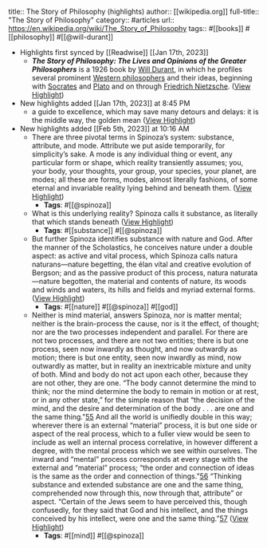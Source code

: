 title:: The Story of Philosophy (highlights)
author:: [[wikipedia.org]]
full-title:: "The Story of Philosophy"
category:: #articles
url:: https://en.wikipedia.org/wiki/The_Story_of_Philosophy
tags:: #[[books]] #[[philosophy]] #[[@will-durant]]

- Highlights first synced by [[Readwise]] [[Jan 17th, 2023]]
	- ***The Story of Philosophy: The Lives and Opinions of the Greater Philosophers*** is a 1926 book by [Will Durant](https://en.wikipedia.org/wiki/Will_Durant), in which he profiles several prominent [Western philosophers](https://en.wikipedia.org/wiki/Western_philosophy) and their ideas, beginning with [Socrates](https://en.wikipedia.org/wiki/Socrates) and [Plato](https://en.wikipedia.org/wiki/Plato) and on through [Friedrich Nietzsche](https://en.wikipedia.org/wiki/Friedrich_Nietzsche). ([View Highlight](https://read.readwise.io/read/01gpz40qw1n37wwhaqf1a1etf9))
- New highlights added [[Jan 17th, 2023]] at 8:45 PM
	- a guide to excellence, which may save many detours and delays: it is the middle way, the golden mean ([View Highlight](https://read.readwise.io/read/01gpzg4htrk41w1pkh9z8k6hfx))
- New highlights added [[Feb 5th, 2023]] at 10:16 AM
	- There are three pivotal terms in Spinoza’s system: substance, attribute, and mode. Attribute we put aside temporarily, for simplicity’s sake. A mode is any individual thing or event, any particular form or shape, which reality transiently assumes; you, your body, your thoughts, your group, your species, your planet, are modes; all these are forms, modes, almost literally fashions, of some eternal and invariable reality lying behind and beneath them. ([View Highlight](https://read.readwise.io/read/01grfava4scksqg38kqa6bc71b))
		- **Tags**: #[[@spinoza]]
	- What is this underlying reality? Spinoza calls it substance, as literally that which stands beneath ([View Highlight](https://read.readwise.io/read/01grfawg43rct0tmmz955t45sb))
		- **Tags**: #[[substance]] #[[@spinoza]]
	- But further Spinoza identifies substance with nature and God. After the manner of the Scholastics, he conceives nature under a double aspect: as active and vital process, which Spinoza calls natura naturans—nature begetting, the élan vital and creative evolution of Bergson; and as the passive product of this process, natura naturata—nature begotten, the material and contents of nature, its woods and winds and waters, its hills and fields and myriad external forms. ([View Highlight](https://read.readwise.io/read/01grfaxny0h2bpvep6zxmnrck9))
		- **Tags**: #[[nature]] #[[@spinoza]] #[[god]]
	- Neither is mind material, answers Spinoza, nor is matter mental; neither is the brain-process the cause, nor is it the effect, of thought; nor are the two processes independent and parallel. For there are not two processes, and there are not two entities; there is but one process, seen now inwardly as thought, and now outwardly as motion; there is but one entity, seen now inwardly as mind, now outwardly as matter, but in reality an inextricable mixture and unity of both. Mind and body do not act upon each other, because they are not other, they are one. “The body cannot determine the mind to think; nor the mind determine the body to remain in motion or at rest, or in any other state,” for the simple reason that “the decision of the mind, and the desire and determination of the body . . . are one and the same thing.”[55](#ich04fn55) And all the world is unifiedly double in this way; wherever there is an external “material” process, it is but one side or aspect of the real process, which to a fuller view would be seen to include as well an internal process correlative, in however different a degree, with the mental process which we see within ourselves. The inward and “mental” process corresponds at every stage with the external and “material” process; “the order and connection of ideas is the same as the order and connection of things.”[56](#ich04fn56) “Thinking substance and extended substance are one and the same thing, comprehended now through this, now through that, attribute” or aspect. “Certain of the Jews seem to have perceived this, though confusedly, for they said that God and his intellect, and the things conceived by his intellect, were one and the same thing.”[57](#ich04fn57) ([View Highlight](https://read.readwise.io/read/01grfb3eksmpewa8qfzg8t4mdd))
		- **Tags**: #[[mind]] #[[@spinoza]]